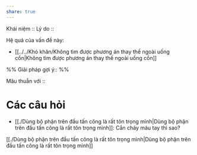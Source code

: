 ```yaml
---
share: true
---
```

Khái niệm :: 
Lý do :: 

Hệ quả của vấn đề này:
- [[../../Khó khăn/Không tìm được phương án thay thế ngoài uống cồn|Không tìm được phương án thay thế ngoài uống cồn]]


%%
Giải pháp gợi ý:: 
%%



Mâu thuẫn với :: 
# Các câu hỏi
- [[./Dùng bộ phận trên đầu tấn công là rất tôn trọng mình|Dùng bộ phận trên đầu tấn công là rất tôn trọng mình]]: Cắn chảy máu tay thì sao?

[[./Dùng bộ phận trên đầu tấn công là rất tôn trọng mình|Dùng bộ phận trên đầu tấn công là rất tôn trọng mình]]